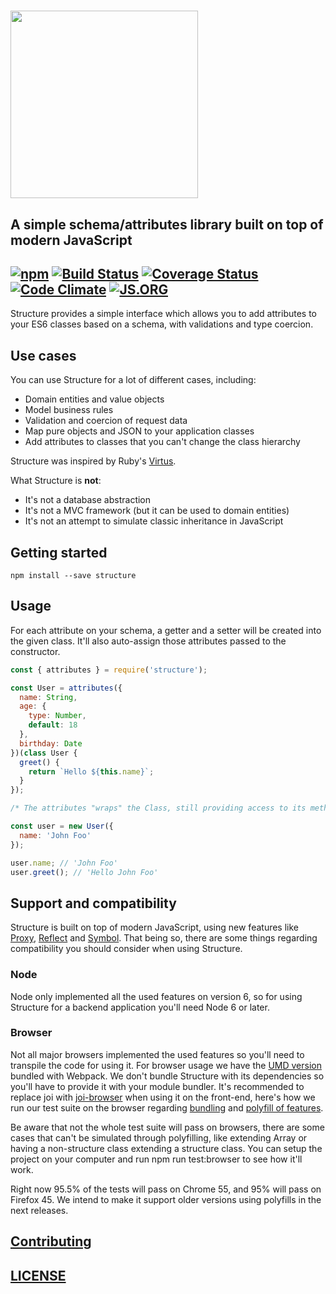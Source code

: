 # <a href="https://structure.js.org/"><img src="https://raw.githubusercontent.com/talyssonoc/structure/master/structure.jpg" width="300"></a>

## A simple schema/attributes library built on top of modern JavaScript

[![npm](https://img.shields.io/npm/v/structure.svg?style=flat)](https://www.npmjs.com/package/structure) [![Build Status](https://travis-ci.org/talyssonoc/structure.svg?branch=master)](https://travis-ci.org/talyssonoc/structure) [![Coverage Status](https://coveralls.io/repos/github/talyssonoc/structure/badge.svg?branch=master)](https://coveralls.io/github/talyssonoc/structure?branch=master) [![Code Climate](https://codeclimate.com/github/talyssonoc/structure/badges/gpa.svg)](https://codeclimate.com/github/talyssonoc/structure) [![JS.ORG](https://img.shields.io/badge/js.org-structure-ffb400.svg?style=flat)](https://js.org/)
---
Structure provides a simple interface which allows you to add attributes to your ES6 classes based on a schema, with validations and type coercion.

## Use cases

You can use Structure for a lot of different cases, including:

- Domain entities and value objects
- Model business rules
- Validation and coercion of request data
- Map pure objects and JSON to your application classes
- Add attributes to classes that you can't change the class hierarchy

Structure was inspired by Ruby's [Virtus](https://github.com/solnic/virtus).

What Structure is __not__:

- It's not a database abstraction
- It's not a MVC framework (but it can be used to domain entities)
- It's not an attempt to simulate classic inheritance in JavaScript

## Getting started

`npm install --save structure`

## Usage

For each attribute on your schema, a getter and a setter will be created into the given class. It'll also auto-assign those attributes passed to the constructor.

```js
const { attributes } = require('structure');

const User = attributes({
  name: String,
  age: {
    type: Number,
    default: 18
  },
  birthday: Date
})(class User {
  greet() {
    return `Hello ${this.name}`;
  }
});

/* The attributes "wraps" the Class, still providing access to its methods: */

const user = new User({
  name: 'John Foo'
});

user.name; // 'John Foo'
user.greet(); // 'Hello John Foo'
```

## Support and compatibility

Structure is built on top of modern JavaScript, using new features like [Proxy](https://developer.mozilla.org/docs/Web/JavaScript/Reference/Global_Objects/Proxy), [Reflect](https://developer.mozilla.org/docs/Web/JavaScript/Reference/Global_Objects/Reflect) and [Symbol](https://developer.mozilla.org/docs/Web/JavaScript/Reference/Global_Objects/Symbol). That being so, there are some things regarding compatibility you should consider when using Structure.

### Node

Node only implemented all the used features on version 6, so for using Structure for a backend application you'll need Node 6 or later.

### Browser

Not all major browsers implemented the used features so you'll need to transpile the code for using it. For browser usage we have the [UMD version](https://github.com/talyssonoc/structure/blob/master/dist/structure.js) bundled with Webpack. We don't bundle Structure with its dependencies so you'll have to provide it with your module bundler. It's recommended to replace joi with [joi-browser](https://www.npmjs.com/package/joi-browser) when using it on the front-end, here's how we run our test suite on the browser regarding [bundling](https://github.com/talyssonoc/structure/blob/master/test/karma.conf.js#L3-L11) and [polyfill of features](https://github.com/talyssonoc/structure/blob/master/test/browserSetup.js#L1-L2).

Be aware that not the whole test suite will pass on browsers, there are some cases that can't be simulated through polyfilling, like extending Array or having a non-structure class extending a structure class. You can setup the project on your computer and run npm run test:browser to see how it'll work.

Right now 95.5% of the tests will pass on Chrome 55, and 95% will pass on Firefox 45. We intend to make it support older versions using polyfills in the next releases.

## [Contributing](/contributing.md)

## [LICENSE](/license.md)
